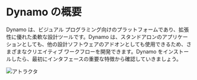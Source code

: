 

# Dynamo の概要

Dynamo は、ビジュアル プログラミング向けのプラットフォームであり、拡張性に優れた柔軟な設計ツールです。Dynamo は、スタンドアロンのアプリケーションとしても、他の設計ソフトウェアのアドオンとしても使用できるため、さまざまなクリエイティブ ワークフローを開発できます。Dynamo をインストールしたら、最初にインタフェースの重要な特徴から確認していきましょう。

![アトラクタ](images/2/2-cover.jpg)

